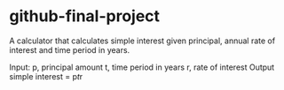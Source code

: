 # github-final-project

A calculator that calculates simple interest given principal, annual rate of interest and time period in years.

Input:
  p, principal amount
  t, time period in years
  r, rate of interest
Output
  simple interest = p*t*r
